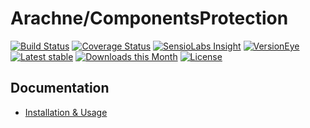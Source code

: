 Arachne/ComponentsProtection
====

[![Build Status](https://img.shields.io/travis/Arachne/ComponentsProtection/master.svg?style=flat-square)](https://travis-ci.org/Arachne/ComponentsProtection/branches)
[![Coverage Status](https://img.shields.io/coveralls/Arachne/ComponentsProtection/master.svg?style=flat-square)](https://coveralls.io/github/Arachne/ComponentsProtection?branch=master)
[![SensioLabs Insight](https://img.shields.io/sensiolabs/i/5900bf86-356a-41cd-ba85-ba9c0b21d602.svg?style=flat-square)](https://insight.sensiolabs.com/projects/5900bf86-356a-41cd-ba85-ba9c0b21d602)
[![VersionEye](https://img.shields.io/versioneye/d/php/arachne:components-protection.svg?style=flat-square)](https://www.versioneye.com/php/arachne:components-protection)
[![Latest stable](https://img.shields.io/packagist/v/arachne/components-protection.svg?style=flat-square)](https://packagist.org/packages/arachne/components-protection)
[![Downloads this Month](https://img.shields.io/packagist/dm/arachne/components-protection.svg?style=flat-square)](https://packagist.org/packages/arachne/components-protection)
[![License](https://img.shields.io/badge/license-MIT-blue.svg?style=flat-square)](https://github.com/Arachne/ComponentsProtection/blob/master/license.md)


Documentation
----

- [Installation & Usage](docs/index.md)
